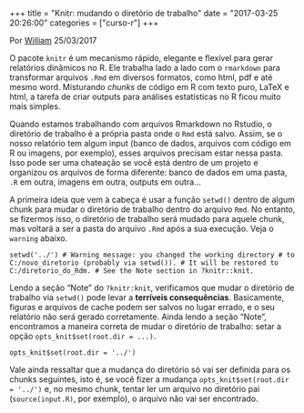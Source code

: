 +++
title = "Knitr: mudando o diretório de trabalho"
date = "2017-03-25 20:26:00"
categories = ["curso-r"]
+++

<div><p class="text-muted text-uppercase mb-small text-right"> Por <a href="http://curso-r.com/author/william">William</a> 25/03/2017 </p><div id="post-content"> <p>O pacote <code>knitr</code> &#xE9; um mecanismo r&#xE1;pido, elegante e flex&#xED;vel para gerar relat&#xF3;rios din&#xE2;micos no R. Ele trabalha lado a lado com o <code>rmarkdown</code> para transformar arquivos <code>.Rmd</code> em diversos formatos, como html, pdf e at&#xE9; mesmo word. Misturando <em>chunks</em> de c&#xF3;digo em R com texto puro, LaTeX e html, a tarefa de criar outputs para an&#xE1;lises estat&#xED;sticas no R ficou muito mais simples.</p>
<p>Quando estamos trabalhando com arquivos Rmarkdown no Rstudio, o diret&#xF3;rio de trabalho &#xE9; a pr&#xF3;pria pasta onde o <code>Rmd</code> est&#xE1; salvo. Assim, se o nosso relat&#xF3;rio tem algum input (banco de dados, arquivos com c&#xF3;digo em R ou imagens, por exemplo), esses arquivos precisam estar nessa pasta. Isso pode ser uma chatea&#xE7;&#xE3;o se voc&#xEA; est&#xE1; dentro de um projeto e organizou os arquivos de forma diferente: banco de dados em uma pasta, <code>.R</code> em outra, imagens em outra, outputs em outra&#x2026;</p>
<p>A primeira ideia que vem &#xE0; cabe&#xE7;a &#xE9; usar a fun&#xE7;&#xE3;o <code>setwd()</code> dentro de algum chunk para mudar o diret&#xF3;rio de trabalho dentro do arquivo <code>Rmd</code>. No entanto, se fizermos isso, o diret&#xF3;rio de trabalho ser&#xE1; mudado para aquele chunk, mas voltar&#xE1; a ser a pasta do arquivo <code>.Rmd</code> ap&#xF3;s a sua execu&#xE7;&#xE3;o. Veja o <code>warning</code> abaixo.</p>
<pre class="r"><code>setwd(&apos;../&apos;) # Warning message: you changed the working directory # to C:/novo_diretorio (probably via setwd()). # It will be restored to C:/diretorio_do_Rdm. # See the Note section in ?knitr::knit.</code></pre>
<p>Lendo a se&#xE7;&#xE3;o &#x201C;Note&#x201D; do <code>?knitr:knit</code>, verificamos que mudar o diret&#xF3;rio de trabalho via <code>setwd()</code> pode levar a <strong>terr&#xED;veis consequ&#xEA;ncias</strong>. Basicamente, figuras e arquivos de cache podem ser salvos no lugar errado, e o seu relat&#xF3;rio n&#xE3;o ser&#xE1; gerado corretamente. Ainda lendo a se&#xE7;&#xE3;o &#x201C;Note&#x201D;, encontramos a maneira correta de mudar o diret&#xF3;rio de trabalho: setar a op&#xE7;&#xE3;o <code>opts_knit$set(root.dir = ...)</code>.</p>
<pre class="r"><code>opts_knit$set(root.dir = &apos;../&apos;)</code></pre>
<p>Vale ainda ressaltar que a mudan&#xE7;a do diret&#xF3;rio s&#xF3; vai ser definida para os chunks seguintes, isto &#xE9;, se voc&#xEA; fizer a mudan&#xE7;a <code>opts_knit$set(root.dir = &apos;../&apos;)</code> e, no mesmo chunk, tentar ler um arquivo no diret&#xF3;rio pai (<code>source(input.R)</code>, por exemplo), o arquivo n&#xE3;o vai ser encontrado.</p> </div></div>
